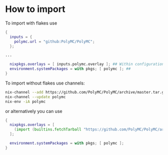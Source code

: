 # How to import

To import with flakes use
```nix
{
  inputs = {
    polymc.url = "github:PolyMC/PolyMC";
  };

...

  nixpkgs.overlays = [ inputs.polymc.overlay ]; ## Within configuration.nix
  environment.systemPackages = with pkgs; [ polymc ]; ##
}
```

To import without flakes use channels:

```sh
nix-channel --add https://github.com/PolyMC/PolyMC/archive/master.tar.gz polymc
nix-channel --update polymc
nix-env -iA polymc
```

or alternatively you can use

```nix
{
  nixpkgs.overlays = [
    (import (builtins.fetchTarball "https://github.com/PolyMC/PolyMC/archive/develop.tar.gz")).overlay
  ];

  environment.systemPackages = with pkgs; [ polymc ];
}
```
